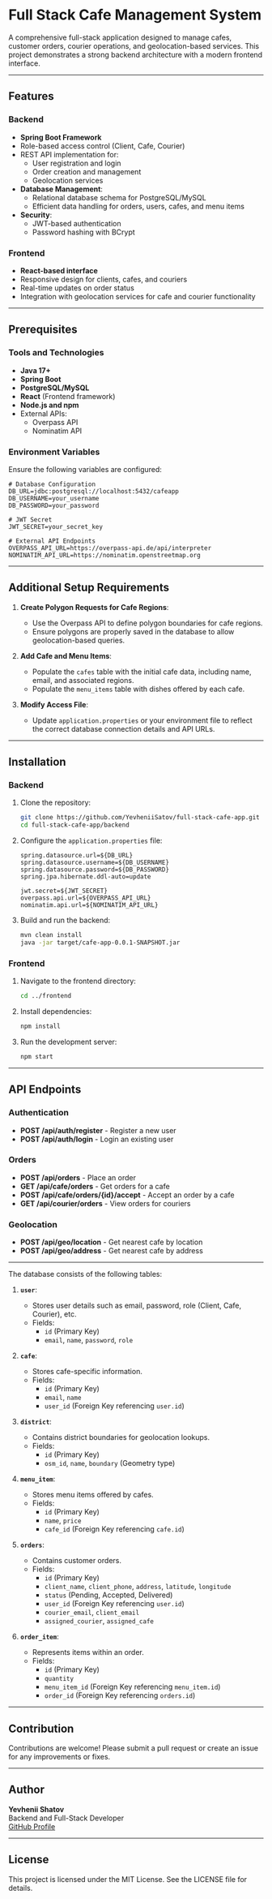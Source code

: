 # Full Stack Cafe Management System

A comprehensive full-stack application designed to manage cafes, customer orders, courier operations, and geolocation-based services. This project demonstrates a strong backend architecture with a modern frontend interface.

---

## Features

### Backend
- **Spring Boot Framework**
- Role-based access control (Client, Cafe, Courier)
- REST API implementation for:
  - User registration and login
  - Order creation and management
  - Geolocation services
- **Database Management**:
  - Relational database schema for PostgreSQL/MySQL
  - Efficient data handling for orders, users, cafes, and menu items
- **Security**:
  - JWT-based authentication
  - Password hashing with BCrypt

### Frontend
- **React-based interface**
- Responsive design for clients, cafes, and couriers
- Real-time updates on order status
- Integration with geolocation services for cafe and courier functionality

---

## Prerequisites

### Tools and Technologies
- **Java 17+**
- **Spring Boot**
- **PostgreSQL/MySQL**
- **React** (Frontend framework)
- **Node.js and npm**
- External APIs:
  - Overpass API
  - Nominatim API

### Environment Variables
Ensure the following variables are configured:

```plaintext
# Database Configuration
DB_URL=jdbc:postgresql://localhost:5432/cafeapp
DB_USERNAME=your_username
DB_PASSWORD=your_password

# JWT Secret
JWT_SECRET=your_secret_key

# External API Endpoints
OVERPASS_API_URL=https://overpass-api.de/api/interpreter
NOMINATIM_API_URL=https://nominatim.openstreetmap.org
```

---

## Additional Setup Requirements

1. **Create Polygon Requests for Cafe Regions**:
   - Use the Overpass API to define polygon boundaries for cafe regions.
   - Ensure polygons are properly saved in the database to allow geolocation-based queries.

2. **Add Cafe and Menu Items**:
   - Populate the `cafes` table with the initial cafe data, including name, email, and associated regions.
   - Populate the `menu_items` table with dishes offered by each cafe.

3. **Modify Access File**:
   - Update `application.properties` or your environment file to reflect the correct database connection details and API URLs.

---

## Installation

### Backend
1. Clone the repository:
   ```bash
   git clone https://github.com/YevheniiSatov/full-stack-cafe-app.git
   cd full-stack-cafe-app/backend
   ```
2. Configure the `application.properties` file:
   ```properties
   spring.datasource.url=${DB_URL}
   spring.datasource.username=${DB_USERNAME}
   spring.datasource.password=${DB_PASSWORD}
   spring.jpa.hibernate.ddl-auto=update

   jwt.secret=${JWT_SECRET}
   overpass.api.url=${OVERPASS_API_URL}
   nominatim.api.url=${NOMINATIM_API_URL}
   ```
3. Build and run the backend:
   ```bash
   mvn clean install
   java -jar target/cafe-app-0.0.1-SNAPSHOT.jar
   ```

### Frontend
1. Navigate to the frontend directory:
   ```bash
   cd ../frontend
   ```
2. Install dependencies:
   ```bash
   npm install
   ```
3. Run the development server:
   ```bash
   npm start
   ```

---

## API Endpoints

### Authentication
- **POST /api/auth/register** - Register a new user
- **POST /api/auth/login** - Login an existing user

### Orders
- **POST /api/orders** - Place an order
- **GET /api/cafe/orders** - Get orders for a cafe
- **POST /api/cafe/orders/{id}/accept** - Accept an order by a cafe
- **GET /api/courier/orders** - View orders for couriers

### Geolocation
- **POST /api/geo/location** - Get nearest cafe by location
- **POST /api/geo/address** - Get nearest cafe by address

---

The database consists of the following tables:

1. **`user`**:
   - Stores user details such as email, password, role (Client, Cafe, Courier), etc.
   - Fields:
     - `id` (Primary Key)
     - `email`, `name`, `password`, `role`

2. **`cafe`**:
   - Stores cafe-specific information.
   - Fields:
     - `id` (Primary Key)
     - `email`, `name`
     - `user_id` (Foreign Key referencing `user.id`)

3. **`district`**:
   - Contains district boundaries for geolocation lookups.
   - Fields:
     - `id` (Primary Key)
     - `osm_id`, `name`, `boundary` (Geometry type)

4. **`menu_item`**:
   - Stores menu items offered by cafes.
   - Fields:
     - `id` (Primary Key)
     - `name`, `price`
     - `cafe_id` (Foreign Key referencing `cafe.id`)

5. **`orders`**:
   - Contains customer orders.
   - Fields:
     - `id` (Primary Key)
     - `client_name`, `client_phone`, `address`, `latitude`, `longitude`
     - `status` (Pending, Accepted, Delivered)
     - `user_id` (Foreign Key referencing `user.id`)
     - `courier_email`, `client_email`
     - `assigned_courier`, `assigned_cafe`

6. **`order_item`**:
   - Represents items within an order.
   - Fields:
     - `id` (Primary Key)
     - `quantity`
     - `menu_item_id` (Foreign Key referencing `menu_item.id`)
     - `order_id` (Foreign Key referencing `orders.id`)
---

## Contribution
Contributions are welcome! Please submit a pull request or create an issue for any improvements or fixes.

---

## Author
**Yevhenii Shatov**  
Backend and Full-Stack Developer  
[GitHub Profile](https://github.com/YevheniiSatov)

---

## License
This project is licensed under the MIT License. See the LICENSE file for details.
